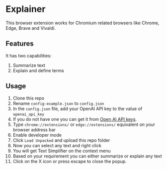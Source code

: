 # Explainer

This browser extension works for Chromium related browsers like Chrome, Edge, Brave and Vivaldi.

## Features

It has two capabilities:
1. Summarize text
2. Explain and define terms

## Usage

1. Clone this repo
2. Rename `config-example.json` to `config.json`
3. In the `config.json` file, add your OpenAI API key to the value of `openai_api_key`
4. If you do not have one you can get it from [Open AI API keys](https://platform.openai.com/account/api-keys).
5. Type `chrome://extensions/` or `edge://extensions/` equivalent on your browser address bar
6. Enable developer mode
7. Click `Load Unpacked` and upload this repo folder
8. Now you can select any text and right click
9. You will get Text Simplifier on the context menu
10. Based on your requirement you can either summarize or explain any text
11. Click on the X icon or press escape to close the popup.